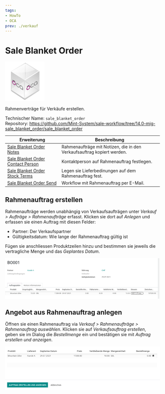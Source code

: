```yaml
---
tags:
- HowTo
- OCA
prev: ./verkauf
---
```

# Sale Blanket Order
![icon_oca_app](assets/icon_oca_app.png)

Rahmenverträge für Verkäufe erstellen.

Technischer Name: `sale_blanket_order`\
Repository: <https://github.com/Mint-System/sale-workflow/tree/14.0-mig-sale_blanket_order/sale_blanket_order>

| Erweiterung                                                               | Beschreibung                                                           |
| ------------------------------------------------------------------------- | ---------------------------------------------------------------------- |
| [Sale Blanket Order Notes](Sale%20Blanket%20Order%20Notes.md)                   | Rahmenaufträge mit Notizen, die in den Verkaufsauftrag kopiert werden. |
| [Sale Blanket Order Contact Person](Sale%20Blanket%20Order%20Contact%20Person.md) | Kontaktperson auf Rahmenauftrag festlegen.                             |
| [Sale Blanket Order Stock Terms](Sale%20Blanket%20Order%20Stock%20Terms.md)       | Legen sie Lieferbedinungen auf dem Rahmenauftrag fest.                 |
| [Sale Blanket Order Send](Sale%20Blanket%20Order%20Send.md)                     | Workflow mit Rahmenauftrag per E-Mail.                                 |

## Rahmenauftrag erstellen

Rahmenaufträge werden unabhängig von Verkaufsaufträgen unter *Verkauf > Aufträge > Rahmenaufträge* erfasst. Klicken sie dort auf *Anlegen* und erfassen sie einen Auftrag mit diesen Felder:

* Partner: Der Verkaufspartner
* Gültigkeitsdatum: Wie lange der Rahmenauftrag gültig ist

Fügen sie anschliessen Produktzeilen hinzu und bestimmen sie jeweils die vertragliche Menge und das *Geplantes Datum*.

![](assets/Sale%20Blanket%20Order%20Beispiel%20Rahmenauftrag.png)

## Angebot aus Rahmenauftrag anlegen

Öffnen sie einen Rahmenauftrag via *Verkauf > Rahmenaufträge > Rahmenauftrag auswählen*. Klicken sie auf *Verkaufsauftrag erstellen*, geben sie im Dialog die  *Bestellmenge* ein und bestätigen sie mit *Auftrag erstellen und anzeigen*.

![](assets/Sale%20Blanket%20Order%20Dialog.png)
